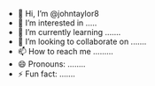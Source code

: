 - 👋 Hi, I’m @johntaylor8
- 👀 I’m interested in .....
- 🌱 I’m currently learning .......
- 💞️ I’m looking to collaborate on .......
- 📫 How to reach me .........
- 😄 Pronouns: ........
- ⚡ Fun fact: .......

<!---
johntaylor8/johntaylor8 is a ✨ special ✨ repository because its `README.md` (this file) appears on your GitHub profile.
You can click the Preview link to take a look at your changes.
--->
